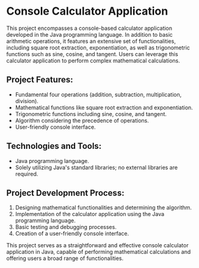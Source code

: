 # Console Calculator Application

This project encompasses a console-based calculator application developed in the Java programming language. In addition to basic arithmetic operations, it features an extensive set of functionalities, including square root extraction, exponentiation, as well as trigonometric functions such as sine, cosine, and tangent. Users can leverage this calculator application to perform complex mathematical calculations.

## Project Features:

- Fundamental four operations (addition, subtraction, multiplication, division).
- Mathematical functions like square root extraction and exponentiation.
- Trigonometric functions including sine, cosine, and tangent.
- Algorithm considering the precedence of operations.
- User-friendly console interface.

## Technologies and Tools:

- Java programming language.
- Solely utilizing Java's standard libraries; no external libraries are required.

## Project Development Process:

1. Designing mathematical functionalities and determining the algorithm.
2. Implementation of the calculator application using the Java programming language.
3. Basic testing and debugging processes.
4. Creation of a user-friendly console interface.

This project serves as a straightforward and effective console calculator application in Java, capable of performing mathematical calculations and offering users a broad range of functionalities.

